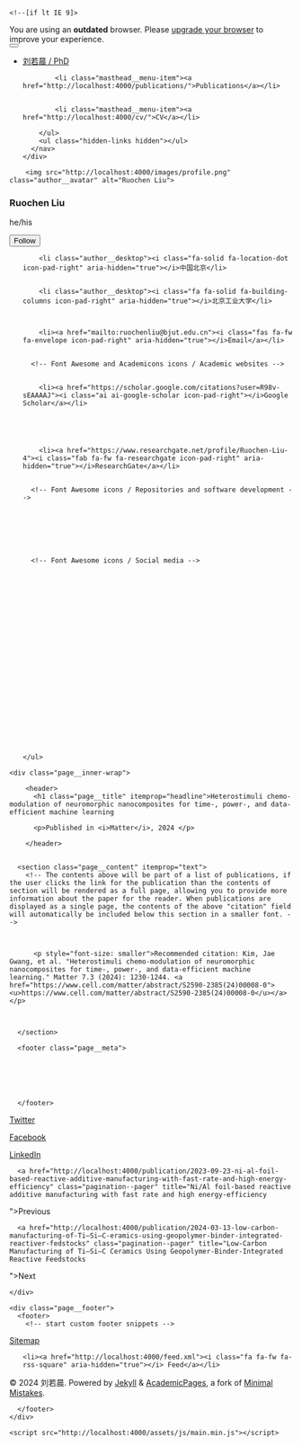 

<!doctype html>
<html lang="zh" class="no-js">
  <head>
    

<meta charset="utf-8">



<!-- begin SEO -->









<title>Heterostimuli chemo-modulation of neuromorphic nanocomposites for time-, power-, and data-efficient machine learning - 刘若晨 / PhD</title>







<meta property="og:locale" content="zh-CN">
<meta property="og:site_name" content="刘若晨 / PhD">
<meta property="og:title" content="Heterostimuli chemo-modulation of neuromorphic nanocomposites for time-, power-, and data-efficient machine learning">


  <link rel="canonical" href="http://localhost:4000/publication/2024-02-02-heterostimuli-chemo-modulation-of-neuromorphic-nanocomposites-for-time-power-and-data-efficient-machine learning.md">
  <meta property="og:url" content="http://localhost:4000/publication/2024-02-02-heterostimuli-chemo-modulation-of-neuromorphic-nanocomposites-for-time-power-and-data-efficient-machine learning.md">



  <meta property="og:description" content="">





  

  





  <meta property="og:type" content="article">
  <meta property="article:published_time" content="2024-02-02T00:00:00-08:00">








  <script type="application/ld+json">
    {
      "@context" : "http://schema.org",
      "@type" : "Person",
      "name" : "刘若晨",
      "url" : "http://localhost:4000",
      "sameAs" : null
    }
  </script>






<!-- end SEO -->


<link href="http://localhost:4000/feed.xml" type="application/atom+xml" rel="alternate" title="刘若晨 / PhD Feed">

<!-- http://t.co/dKP3o1e -->
<meta name="HandheldFriendly" content="True">
<meta name="MobileOptimized" content="320">
<meta name="viewport" content="width=device-width, initial-scale=1.0">

<script>
  document.documentElement.className = document.documentElement.className.replace(/\bno-js\b/g, '') + ' js ';
</script>

<!-- For all browsers -->
<link rel="stylesheet" href="http://localhost:4000/assets/css/main.css">

<meta http-equiv="cleartype" content="on">
    

<!-- start custom head snippets -->

<link rel="apple-touch-icon" sizes="57x57" href="http://localhost:4000/images/apple-touch-icon-57x57.png?v=M44lzPylqQ">
<link rel="apple-touch-icon" sizes="60x60" href="http://localhost:4000/images/apple-touch-icon-60x60.png?v=M44lzPylqQ">
<link rel="apple-touch-icon" sizes="72x72" href="http://localhost:4000/images/apple-touch-icon-72x72.png?v=M44lzPylqQ">
<link rel="apple-touch-icon" sizes="76x76" href="http://localhost:4000/images/apple-touch-icon-76x76.png?v=M44lzPylqQ">
<link rel="apple-touch-icon" sizes="114x114" href="http://localhost:4000/images/apple-touch-icon-114x114.png?v=M44lzPylqQ">
<link rel="apple-touch-icon" sizes="120x120" href="http://localhost:4000/images/apple-touch-icon-120x120.png?v=M44lzPylqQ">
<link rel="apple-touch-icon" sizes="144x144" href="http://localhost:4000/images/apple-touch-icon-144x144.png?v=M44lzPylqQ">
<link rel="apple-touch-icon" sizes="152x152" href="http://localhost:4000/images/apple-touch-icon-152x152.png?v=M44lzPylqQ">
<link rel="apple-touch-icon" sizes="180x180" href="http://localhost:4000/images/apple-touch-icon-180x180.png?v=M44lzPylqQ">
<link rel="icon" type="image/png" href="http://localhost:4000/images/favicon-32x32.png?v=M44lzPylqQ" sizes="32x32">
<link rel="icon" type="image/png" href="http://localhost:4000/images/android-chrome-192x192.png?v=M44lzPylqQ" sizes="192x192">
<link rel="icon" type="image/png" href="http://localhost:4000/images/favicon-96x96.png?v=M44lzPylqQ" sizes="96x96">
<link rel="icon" type="image/png" href="http://localhost:4000/images/favicon-16x16.png?v=M44lzPylqQ" sizes="16x16">
<link rel="manifest" href="http://localhost:4000/images/manifest.json?v=M44lzPylqQ">
<link rel="mask-icon" href="http://localhost:4000/images/safari-pinned-tab.svg?v=M44lzPylqQ" color="#000000">
<link rel="shortcut icon" href="/images/favicon.ico?v=M44lzPylqQ">
<meta name="msapplication-TileColor" content="#000000">
<meta name="msapplication-TileImage" content="http://localhost:4000/images/mstile-144x144.png?v=M44lzPylqQ">
<meta name="msapplication-config" content="http://localhost:4000/images/browserconfig.xml?v=M44lzPylqQ">
<meta name="theme-color" content="#ffffff">
<link rel="stylesheet" href="http://localhost:4000/assets/css/academicons.css"/>


<!-- Support for MatJax -->
<script src="https://cdnjs.cloudflare.com/polyfill/v3/polyfill.min.js?features=es6"></script>
<script id="MathJax-script" async src="https://cdn.jsdelivr.net/npm/mathjax@3/es5/tex-mml-chtml.js"></script>

<!-- end custom head snippets -->

  </head>

  <body>

    <!--[if lt IE 9]>
<div class="notice--danger align-center" style="margin: 0;">You are using an <strong>outdated</strong> browser. Please <a href="http://browsehappy.com/">upgrade your browser</a> to improve your experience.</div>
<![endif]-->
    

<div class="masthead">
  <div class="masthead__inner-wrap">
    <div class="masthead__menu">
      <nav id="site-nav" class="greedy-nav">
        <button><div class="navicon"></div></button>
        <ul class="visible-links">
          <li class="masthead__menu-item masthead__menu-item--lg"><a href="http://localhost:4000/">刘若晨 / PhD</a></li>
          
            
            <li class="masthead__menu-item"><a href="http://localhost:4000/publications/">Publications</a></li>
          
            
            <li class="masthead__menu-item"><a href="http://localhost:4000/cv/">CV</a></li>
          
        </ul>
        <ul class="hidden-links hidden"></ul>
      </nav>
    </div>
  </div>
</div>

    





<div id="main" role="main">
  


  <div class="sidebar sticky">
  



<div itemscope itemtype="http://schema.org/Person">

  <div class="author__avatar">
    
    	<img src="http://localhost:4000/images/profile.png" class="author__avatar" alt="Ruochen Liu">
    
  </div>

  <div class="author__content">
    <h3 class="author__name">Ruochen Liu</h3>
    <p class="author__pronouns">he/his</p>
    
  </div>

  <div class="author__urls-wrapper">
    <button class="btn btn--inverse">Follow</button>
    <ul class="author__urls social-icons">
      <!-- Font Awesome icons / Biographic information  -->
      
        <li class="author__desktop"><i class="fa-solid fa-location-dot icon-pad-right" aria-hidden="true"></i>中国北京</li>
      
      
        <li class="author__desktop"><i class="fa fa-solid fa-building-columns icon-pad-right" aria-hidden="true"></i>北京工业大学</li>
      
      
      
        <li><a href="mailto:ruochenliu@bjut.edu.cn"><i class="fas fa-fw fa-envelope icon-pad-right" aria-hidden="true"></i>Email</a></li>
      

      <!-- Font Awesome and Academicons icons / Academic websites -->
            
      
        <li><a href="https://scholar.google.com/citations?user=R98v-sEAAAAJ"><i class="ai ai-google-scholar icon-pad-right"></i>Google Scholar</a></li>
      
      
      
                              
      
        <li><a href="https://www.researchgate.net/profile/Ruochen-Liu-4"><i class="fab fa-fw fa-researchgate icon-pad-right" aria-hidden="true"></i>ResearchGate</a></li>
      

      <!-- Font Awesome icons / Repositories and software development -->
      
            
            
      
            
            

      <!-- Font Awesome icons / Social media -->
      
      
            
      
                  
                  
      
            
            
            
      
            
                  
            
      
            
            
      
              
      
                      
      
      
            
    </ul>
  </div>
</div>

  
  </div>


  <article class="page" itemscope itemtype="http://schema.org/CreativeWork">
    <meta itemprop="headline" content="Heterostimuli chemo-modulation of neuromorphic nanocomposites for time-, power-, and data-efficient machine learning">
    <meta itemprop="description" content="">
    <meta itemprop="datePublished" content="February 02, 2024">
    

    <div class="page__inner-wrap">
      
        <header>
          <h1 class="page__title" itemprop="headline">Heterostimuli chemo-modulation of neuromorphic nanocomposites for time-, power-, and data-efficient machine learning
</h1>
          
        
        
        
          <p>Published in <i>Matter</i>, 2024 </p>
            
        </header>
      

      <section class="page__content" itemprop="text">
        <!-- The contents above will be part of a list of publications, if the user clicks the link for the publication than the contents of section will be rendered as a full page, allowing you to provide more information about the paper for the reader. When publications are displayed as a single page, the contents of the above "citation" field will automatically be included below this section in a smaller font. -->


        
          <p style="font-size: smaller">Recommended citation: Kim, Jae Gwang, et al. "Heterostimuli chemo-modulation of neuromorphic nanocomposites for time-, power-, and data-efficient machine learning." Matter 7.3 (2024): 1230-1244. <a href="https://www.cell.com/matter/abstract/S2590-2385(24)00008-0"><u>https://www.cell.com/matter/abstract/S2590-2385(24)00008-0</u></a></p>
        

        
      </section>

      <footer class="page__meta">
        
        




      </footer>

      

<section class="page__share">
  

  <a href="https://twitter.com/intent/tweet?text=http://localhost:4000/publication/2024-02-02-heterostimuli-chemo-modulation-of-neuromorphic-nanocomposites-for-time-power-and-data-efficient-machine learning.md" class="btn btn--twitter" title="Share on Twitter"><i class="fab fa-twitter" aria-hidden="true"></i><span> Twitter</span></a>

  <a href="https://www.facebook.com/sharer/sharer.php?u=http://localhost:4000/publication/2024-02-02-heterostimuli-chemo-modulation-of-neuromorphic-nanocomposites-for-time-power-and-data-efficient-machine learning.md" class="btn btn--facebook" title="Share on Facebook"><i class="fab fa-facebook" aria-hidden="true"></i><span> Facebook</span></a>

  <a href="https://www.linkedin.com/shareArticle?mini=true&url=http://localhost:4000/publication/2024-02-02-heterostimuli-chemo-modulation-of-neuromorphic-nanocomposites-for-time-power-and-data-efficient-machine learning.md" class="btn btn--linkedin" title="Share on LinkedIn"><i class="fab fa-linkedin" aria-hidden="true"></i><span> LinkedIn</span></a>
</section>

      


  <nav class="pagination">
    
      <a href="http://localhost:4000/publication/2023-09-23-ni-al-foil-based-reactive-additive-manufacturing-with-fast-rate-and-high-energy-efficiency" class="pagination--pager" title="Ni/Al foil-based reactive additive manufacturing with fast rate and high energy-efficiency
">Previous</a>
    
    
      <a href="http://localhost:4000/publication/2024-03-13-low-carbon-manufacturing-of-Ti–Si–C-eramics-using-geopolymer-binder-integrated-reactiver-fedstocks" class="pagination--pager" title="Low-Carbon Manufacturing of Ti–Si–C Ceramics Using Geopolymer-Binder-Integrated Reactive Feedstocks
">Next</a>
    
  </nav>

    </div>

    
  </article>

  
  
</div>


    <div class="page__footer">
      <footer>
        <!-- start custom footer snippets -->
<a href="/sitemap/">Sitemap</a>
<!-- end custom footer snippets -->

        


<div class="page__footer-follow">
  <ul class="social-icons">
    
    
    
    
    <li><a href="http://localhost:4000/feed.xml"><i class="fa fa-fw fa-rss-square" aria-hidden="true"></i> Feed</a></li>
    
  </ul>
</div>


<div class="page__footer-copyright">&copy; 2024 刘若晨. Powered by <a href="http://jekyllrb.com" rel="nofollow">Jekyll</a> &amp; <a href="https://github.com/academicpages/academicpages.github.io">AcademicPages</a>, a fork of <a href="https://mademistakes.com/work/minimal-mistakes-jekyll-theme/" rel="nofollow">Minimal Mistakes</a>.</div>

      </footer>
    </div>

    <script src="http://localhost:4000/assets/js/main.min.js"></script>




  <script>
  (function(i,s,o,g,r,a,m){i['GoogleAnalyticsObject']=r;i[r]=i[r]||function(){
  (i[r].q=i[r].q||[]).push(arguments)},i[r].l=1*new Date();a=s.createElement(o),
  m=s.getElementsByTagName(o)[0];a.async=1;a.src=g;m.parentNode.insertBefore(a,m)
  })(window,document,'script','//www.google-analytics.com/analytics.js','ga');

  ga('create', '', 'auto');
  ga('send', 'pageview');
</script>






  </body>
</html>

